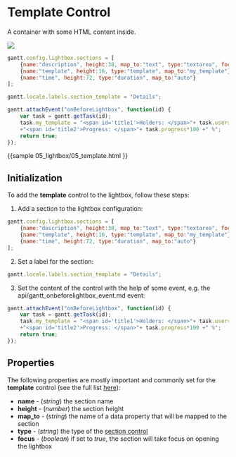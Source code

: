 Template Control
=====================================

A container with some HTML content inside.

<img src="desktop/template_control.png"/>

~~~js
gantt.config.lightbox.sections = [
	{name:"description", height:38, map_to:"text", type:"textarea", focus:true},
    {name:"template", height:16, type:"template", map_to:"my_template"}, /*!*/
    {name:"time", height:72, type:"duration", map_to:"auto"}
];

gantt.locale.labels.section_template = "Details";

gantt.attachEvent("onBeforeLightbox", function(id) {
  	var task = gantt.getTask(id);
   	task.my_template = "<span id='title1'>Holders: </span>"+ task.users
    +"<span id='title2'>Progress: </span>"+ task.progress*100 +" %";
	return true;
});
~~~
{{sample
	05_lightbox/05_template.html
}}


Initialization
-----------------

To add the **template** control to the lightbox, follow these steps:

1) Add a section to the lightbox configuration:

~~~js
gantt.config.lightbox.sections = [
	{name:"description", height:38, map_to:"text", type:"textarea", focus:true},
    {name:"template", height:16, type:"template", map_to:"my_template"}, /*!*/
    {name:"time", height:72, type:"duration", map_to:"auto"}
];
~~~

2) Set a label for the section:

~~~js
gantt.locale.labels.section_template = "Details";
~~~

3) Set the content of the control with the help of some event, e.g. the api/gantt_onbeforelightbox_event.md event:

~~~js
gantt.attachEvent("onBeforeLightbox", function(id) {
  	var task = gantt.getTask(id);
   	task.my_template = "<span id='title1'>Holders: </span>"+ task.users
    +"<span id='title2'>Progress: </span>"+ task.progress*100 +" %";
	return true;
});
~~~


Properties
--------------

The following properties are mostly important and commonly set for the **template** control (see the full list <a href="api/gantt_lightbox_config.md">here</a>):

- **name** - (*string*) the section name 
- **height** - (*number*) the section height
- **map_to** - (*string*) the name of a data property that will be mapped to the section
- **type** - (*string*) the type of the [section control](desktop/default_edit_form.md#lightboxcontrols)
- **focus** - (*boolean*) if set to *true*, the section will take focus on opening the lightbox

